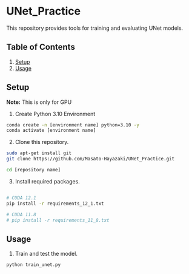 # UNet_Practice

This repository provides tools for training and evaluating UNet models. 

## Table of Contents

1. [Setup](#setup)
2. [Usage](#usage)

## Setup 

**Note:** This is only for GPU
1. Create Python 3.10 Environment
```bash
conda create -n [environment name] python=3.10 -y
conda activate [environment name]
```
2. Clone this repository.

```bash
sudo apt-get install git
git clone https://github.com/Masato-Hayazaki/UNet_Practice.git

cd [repository name]
```

3. Install required packages.

```bash

# CUDA 12.1
pip install -r requirements_12_1.txt

# CUDA 11.8
# pip install -r requirements_11_8.txt
```

## Usage

1. Train and test the model.

```bash
python train_unet.py
```


